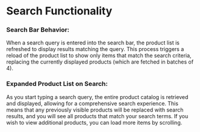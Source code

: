 # Search Functionality

### Search Bar Behavior:
 When a search query is entered into the search bar, the product list is refreshed to display results matching the query. This process triggers a reload of the product list to show only items that match the search criteria, replacing the currently displayed products (which are fetched in batches of 4).

### Expanded Product List on Search: 
As you start typing a search query, the entire product catalog is retrieved and displayed, allowing for a comprehensive search experience. This means that any previously visible products will be replaced with search results, and you will see all products that match your search terms. If you wish to view additional products, you can load more items by scrolling.
